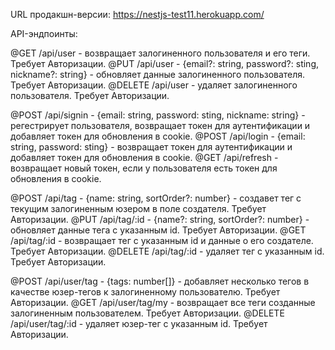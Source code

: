 URL продакшн-версии: https://nestjs-test11.herokuapp.com/

API-эндпоинты:

@GET /api/user - возвращает залогиненного пользователя и его теги. Требует Авторизации.
@PUT /api/user - {email?: string, password?: sting, nickname?: string} - обновляет данные залогиненного пользователя. Требует Авторизации.
@DELETE /api/user - удаляет залогиненного пользователя. Требует Авторизации.

@POST /api/signin - {email: string, password: sting, nickname: string} - регестрирует пользователя, возвращает токен для аутентификации и добавляет токен для обновления в cookie.
@POST /api/login - {email: string, password: sting} - возвращает токен для аутентификации и добавляет токен для обновления в cookie.
@GET /api/refresh - возвращает новый токен, если у пользователя есть токен для обновления в cookie.

@POST /api/tag - {name: string, sortOrder?: number} - создавет тег с текущим залогиненным юзером в поле создателя. Требует Авторизации.
@PUT /api/tag/:id - {name?: string, sortOrder?: number} - обновляет данные тега с указанным id. Требует Авторизации.
@GET /api/tag/:id - возвращает тег с указанным id и данные о его создателе. Требует Авторизации.
@DELETE /api/tag/:id - удаляет тег с указанным id. Требует Авторизации.

@POST /api/user/tag - {tags: number[]} - добавляет несколько тегов в качестве юзер-тегов к залогиненному пользователю. Требует Авторизации.
@GET /api/user/tag/my - возвращает все теги созданные залогиненным пользователем. Требует Авторизации.
@DELETE /api/user/tag/:id - удаляет юзер-тег с указанным id. Требует Авторизации.
